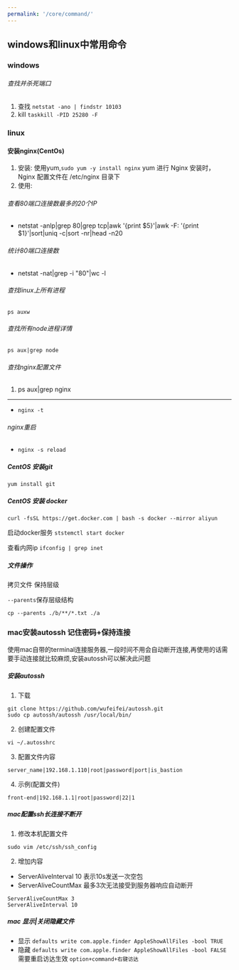 ```yaml
---
permalink: '/core/command/'
---
```

## windows和linux中常用命令
### windows
###### 查找并杀死端口
1. 查找 `netstat -ano | findstr 10103`
2. kill `taskkill -PID 25280 -F`

### linux
#### 安装nginx(CentOs)
1. 安装: 使用yum,`sudo yum -y install nginx`
    yum 进行 Nginx 安装时，Nginx 配置文件在 /etc/nginx 目录下
2. 使用: 



###### 查看80端口连接数最多的20个IP
- netstat -anlp|grep 80|grep tcp|awk '{print $5}'|awk -F: '{print $1}'|sort|uniq -c|sort -nr|head -n20

###### 统计80端口连接数
- netstat -nat|grep -i "80"|wc -l

###### 查找linux上所有进程
`ps auxw`
###### 查找所有node进程详情
`ps aux|grep node`
###### 查找nginx配置文件
1. ps aux|grep nginx
---
- `nginx -t`

###### nginx重启
- `nginx -s reload`

##### CentOS 安装git
`yum install git`

##### CentOS 安装 docker

`curl -fsSL https://get.docker.com | bash -s docker --mirror aliyun`

启动docker服务
`ststemctl start docker`

查看内网ip
`ifconfig | grep inet`

##### 文件操作
拷贝文件 保持层级

`--parents`保存层级结构

`cp --parents ./b/**/*.txt ./a`

 ### mac安装autossh 记住密码+保持连接
 使用mac自带的terminal连接服务器,一段时间不用会自动断开连接,再使用的话需要手动连接就比较麻烦,安装autossh可以解决此问题
##### 安装autossh
1. 下载
```terminal
git clone https://github.com/wufeifei/autossh.git
sudo cp autossh/autossh /usr/local/bin/
```
2. 创建配置文件
```
vi ~/.autosshrc
```
3. 配置文件内容
```
server_name|192.168.1.110|root|password|port|is_bastion
```
4. 示例(配置文件)
```
front-end|192.168.1.1|root|password|22|1
```
##### mac配置ssh长连接不断开
1. 修改本机配置文件
```
sudo vim /etc/ssh/ssh_config
```
2. 增加内容
- ServerAliveInterval 10 表示10s发送一次空包
- ServerAliveCountMax 最多3次无法接受到服务器响应自动断开
```
ServerAliveCountMax 3
ServerAliveInterval 10
```

##### mac 显示|关闭隐藏文件
- 显示 `defaults write com.apple.finder AppleShowAllFiles -bool TRUE`
- 隐藏 `defaults write com.apple.finder AppleShowAllFiles -bool FALSE`
需要重启访达生效 `option+command+右键访达`

